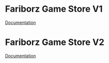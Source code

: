 # Fariborz Game Store V1
[Documentation](https://docs.google.com/document/d/1pC5piFr2L4oSX6xPFBfuMLfoZVzkzRXGhxJvSNK-SGs/edit)
# Fariborz Game Store V2
[Documentation](https://docs.google.com/document/d/1OahsSH1X6MmyersdhQ8q5-EWvrjDK_4ZxnWIyzjKmF4/edit?usp=sharing)

